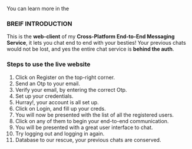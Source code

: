 
You can learn more in the []()

### BREIF INTRODUCTION

This is the **web-client** of my **Cross-Platform End-to-End Messaging Service**, it lets you chat end to end with your besties!
Your previous chats would not be lost, and yes the entire chat service is **behind the auth**.

### Steps to use the live website
1. Click on Register on the top-right corner.
2. Send an Otp to your email.
3. Verify your email, by entering the correct Otp.
4. Set up your credentials.
5. Hurray!, your account is all set up.
6. Click on Login, and fill up your creds.
7. You will now be presented with the list of all the registered users.
8. Click on any of them to begin your end-to-end communication.
9. You will be presented with a great user interface to chat.
10. Try logging out and logging in again.
11. Database to our rescue, your previous chats are conserved.
